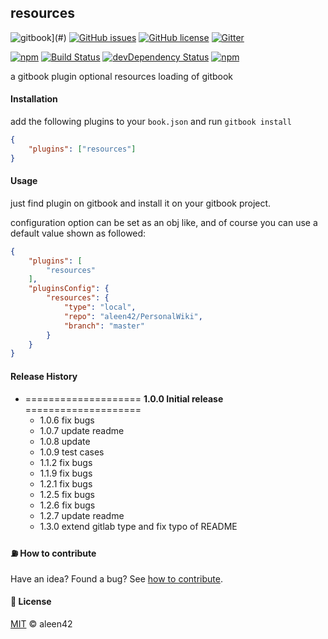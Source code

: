 ## resources

![gitbook](https://aleen42.github.io/badges/src/gitbook_2.svg)](#) [![GitHub issues](https://img.shields.io/github/issues/aleen42/gitbook-resources.svg)](https://github.com/aleen42/gitbook-resources/issues) [![GitHub license](https://img.shields.io/badge/license-MIT-blue.svg)](https://raw.githubusercontent.com/aleen42/gitbook-resources/master/LICENSE) [![Gitter](https://badges.gitter.im/aleen42/gitbook-resources.svg)](https://gitter.im/aleen42/gitbook-resources?utm_source=badge&utm_medium=badge&utm_campaign=pr-badge)

[![npm](https://img.shields.io/npm/v/gitbook-plugin-resources.svg)](https://www.npmjs.com/package/gitbook-plugin-resources) [![Build Status](https://travis-ci.org/aleen42/gitbook-resources.svg?branch=master)](https://travis-ci.org/aleen42/gitbook-resources) [![devDependency Status](https://david-dm.org/aleen42/gitbook-resources/dev-status.svg)](https://david-dm.org/aleen42/gitbook-resources#info=devDependencies) [![npm](https://img.shields.io/npm/dt/gitbook-plugin-resources.svg)](https://www.npmjs.com/package/gitbook-plugin-resources)

a gitbook plugin optional resources loading of gitbook

#### Installation

add the following plugins to your `book.json` and run `gitbook install`

```json
{
    "plugins": ["resources"]
}
```

#### Usage

just find plugin on gitbook and install it on your gitbook project.

configuration option can be set as an obj like, and of course you can use a default value shown as followed:

```json
{
	"plugins": [
		"resources"
	],
	"pluginsConfig": {
		"resources": {
            "type": "local",
            "repo": "aleen42/PersonalWiki",
            "branch": "master"
		}
	}
}
```

#### Release History

* ==================== **1.0.0 Initial release** ====================
	* 1.0.6 fix bugs
	* 1.0.7 update readme
	* 1.0.8 update
	* 1.0.9 test cases
	* 1.1.2 fix bugs
	* 1.1.9 fix bugs
	* 1.2.1 fix bugs
	* 1.2.5 fix bugs
	* 1.2.6 fix bugs
	* 1.2.7 update readme
	* 1.3.0 extend gitlab type and fix typo of README

#### :fuelpump: How to contribute

Have an idea? Found a bug? See [how to contribute](https://aleen42.gitbooks.io/personalwiki/content/contribution.html).

#### :scroll: License

[MIT](https://aleen42.gitbooks.io/personalwiki/content/MIT.html) © aleen42
